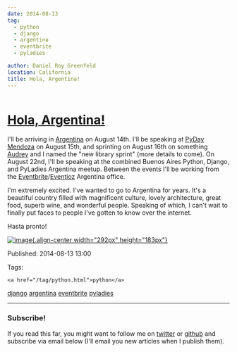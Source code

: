```yaml
---
date: 2014-08-13
tag: 
  - python
  - django
  - argentina
  - eventbrite
  - pyladies

author: Daniel Roy Greenfeld
location: California
title: Hola, Argentina!
---
```

<div class="twelve wide column">

<h1 class="ui block header">
<div class="content">
<a href="/hola-argentina.html">Hola, Argentina!</a>
</div>
</h1>
<p>I'll be arriving in <a href="http://en.wikipedia.org/wiki/Argentina" target="_blank">Argentina</a>
on August 14th. I'll be speaking at <a href="https://eventioz.com.ar/e/pyday-mendoza-2014" target="_blank">PyDay
Mendoza</a> on August 15th,
and sprinting on August 16th on something
<a href="https://twitter.com/audreyr" target="_blank">Audrey</a> and I named the "new library
sprint" (more details to come). On August 22nd, I'll be speaking at
the combined Buenos Aires Python, Django, and PyLadies Argentina meetup.
Between the events I'll be working from the
<a href="http://www.eventbrite.com/" target="_blank">Eventbrite</a>/<a href="http://eventioz.com.ar" target="_blank">Eventioz</a>
Argentina office.</p>
<p>I'm extremely excited. I've wanted to go to Argentina for years. It's
a beautiful country filled with magnificent culture, lovely
architecture, great food, superb wine, and wonderful people. Speaking of
which, I can't wait to finally put faces to people I've gotten to know
over the internet.</p>
<p>Hasta pronto!</p>
<p><a href="http://en.wikipedia.org/wiki/Argentina" target="_blank"><img alt="image" src="https://pydanny.com/static/800px-Flag_of_Argentina.png"/>{.align-center
width="292px" height="183px"}</a></p>
<p>Published: 2014-08-13 13:00</p>
<p>Tags:
  
    <a href="/tag/python.html">python</a>
<a href="/tag/django.html">django</a>
<a href="/tag/argentina.html">argentina</a>
<a href="/tag/eventbrite.html">eventbrite</a>
<a href="/tag/pyladies.html">pyladies</a>
</p>
<hr/>
<h3 class="ui header">Subscribe!</h3>
<p>If you read this far, you might want to follow me on <a href="https://twitter.com/pydanny">twitter</a> or <a href="https://github.com/pydanny">github</a> and subscribe via email below (I'll email you new articles when I publish them).</p>
<!-- Begin MailChimp Signup Form -->
</div>